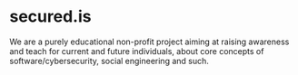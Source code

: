  # secured.is
We are a purely educational non-profit project aiming at raising awareness and teach for current and future individuals, about core concepts of software/cybersecurity, social engineering and such.
